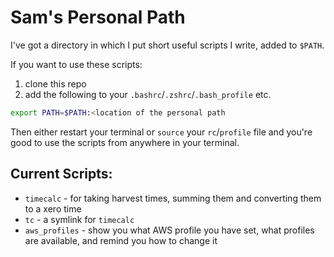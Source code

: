# Sam's Personal Path

I've got a directory in which I put short useful scripts I write, added to `$PATH`.

If you want to use these scripts:

1. clone this repo
2. add the following to your `.bashrc`/`.zshrc`/`.bash_profile` etc.
  ```bash
  export PATH=$PATH:<location of the personal path
  ```

Then either restart your terminal or `source` your `rc`/`profile` file and you're good to use the scripts from anywhere in your terminal.

## Current Scripts:
- `timecalc` - for taking harvest times, summing them and converting them to a xero time
- `tc` - a symlink for `timecalc`
- `aws_profiles` - show you what AWS profile you have set, what profiles are available, and remind you how to change it
